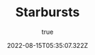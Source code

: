 ---
title: 'Starbursts'
excerpt: 'Logo for a kids soccer team'
coverImage: '/assets/blog/starbursts/cover.jpg'
date: '2022-08-15T05:35:07.322Z'
author:
  name: Stuart Tett
  picture: '/assets/blog/authors/stuart.jpg'
ogImage:
  url: '/assets/blog/starbursts/cover.jpg'
imagesOnly: true
---